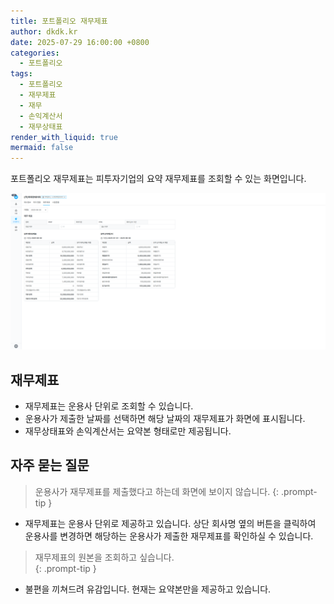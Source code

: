 ```yaml
---
title: 포트폴리오 재무제표
author: dkdk.kr
date: 2025-07-29 16:00:00 +0800
categories:
  - 포트폴리오
tags:
  - 포트폴리오
  - 재무제표
  - 재무
  - 손익계산서
  - 재무상태표
render_with_liquid: true
mermaid: false
---
```

포트폴리오 재무제표는 피투자기업의 요약 재무제표를 조회할 수 있는 화면입니다.

![이미지](/assets/img/4646.png)

## 재무제표
- 재무제표는 운용사 단위로 조회할 수 있습니다.
- 운용사가 제출한 날짜를 선택하면 해당 날짜의 재무제표가 화면에 표시됩니다. 
- 재무상태표와 손익계산서는 요약본 형태로만 제공됩니다. 

## 자주 묻는 질문

> 운용사가 재무제표를 제출했다고 하는데 화면에 보이지 않습니다. 
{: .prompt-tip }
- 재무제표는 운용사 단위로 제공하고 있습니다. 상단 회사명 옆의 버튼을 클릭하여 운용사를 변경하면 해당하는 운용사가 제출한 재무제표를 확인하실 수 있습니다. 

>재무제표의 원본을 조회하고 싶습니다.  
{: .prompt-tip }
- 불편을 끼쳐드려 유감입니다. 현재는 요약본만을 제공하고 있습니다.  